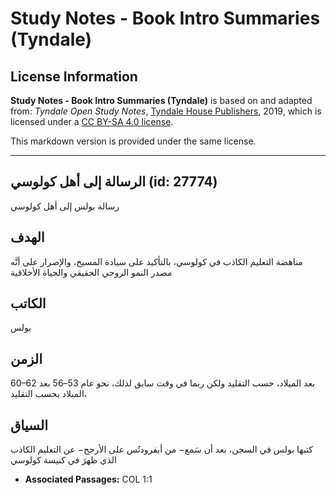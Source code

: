 # Study Notes - Book Intro Summaries (Tyndale)

## License Information

**Study Notes - Book Intro Summaries (Tyndale)** is based on and adapted from: _Tyndale Open Study Notes_, [Tyndale House Publishers](https://tyndaleopenresources.com/), 2019, which is licensed under a [CC BY-SA 4.0 license](https://creativecommons.org/licenses/by-sa/4.0/legalcode.en).

This markdown version is provided under the same license.



--------------------------------

## الرسالة إلى أهل كولوسي (id: 27774)

رسالة بولس إلى أهل كولوسي

الهدف
-----

مناهضة التعليم الكاذب في كولوسي، بالتأكيد على سيادة المسيح، والإصرار على أنَّه مصدر النمو الروحي الحقيقي والحياة الأخلاقية

الكاتب
------

بولس

الزمن
-----

60–62 بعد الميلاد، حسب التقليد ولكن ربما في وقت سابق لذلك، نحو عام 53–56 بعد الميلاد بحسب التقليد،

السياق
------

كتبها بولس في السجن، بعد أن سَمع− من أبفرودتُس على الأرجح− عن التعليم الكاذب الذي ظهرَ في كنيسة كولوسي

* **Associated Passages:** COL 1:1

